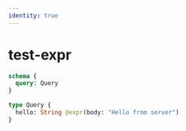```yaml
---
identity: true
---
```


# test-expr

```graphql @schema
schema {
  query: Query
}

type Query {
  hello: String @expr(body: "Hello from server")
}
```
